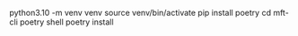 python3.10 -m venv venv
source venv/bin/activate
pip install poetry
cd mft-cli
poetry shell
poetry install